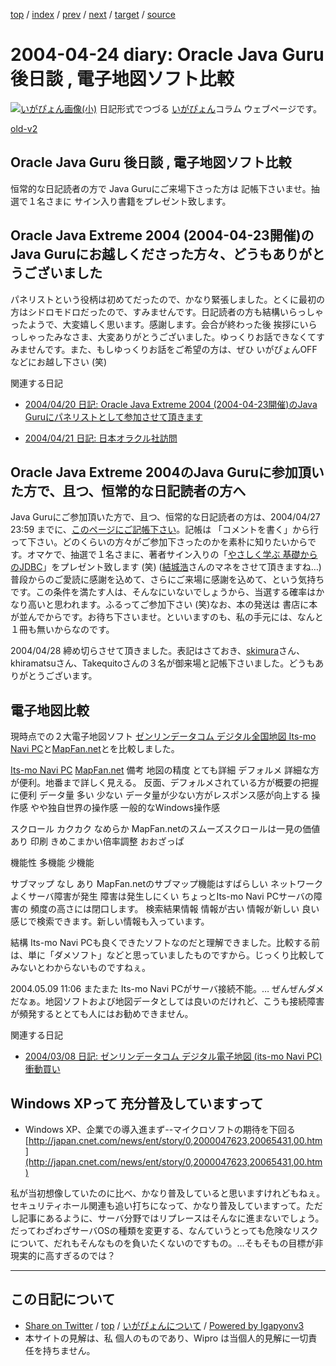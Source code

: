 [top](../index.html) 
 / [index](index.html) 
 / [prev](ig040423.html) 
 / [next](ig040426.html) 
 / [target](http://www.igapyon.jp/igapyon/diary/2004/ig040424.html) 
 / [source](https://github.com/igapyon/diary/blob/master/2004/ig040424.src.md) 

2004-04-24 diary: Oracle Java Guru 後日談 , 電子地図ソフト比較
=====================================================================================================
[![いがぴょん画像(小)](http://www.igapyon.jp/igapyon/diary/images/iga200306s.jpg "いがぴょん")](http://www.igapyon.jp/igapyon/diary/memo/memoigapyon.html) 日記形式でつづる [いがぴょん](http://www.igapyon.jp/igapyon/diary/memo/memoigapyon.html)コラム ウェブページです。

[old-v2](ig040424-orig.html)

## Oracle Java Guru 後日談 , 電子地図ソフト比較

恒常的な日記読者の方で Java Guruにご来場下さった方は 記帳下さいませ。抽選で１名さまに サイン入り書籍をプレゼント致します。


## Oracle Java Extreme 2004 (2004-04-23開催)のJava Guruにお越しくださった方々、どうもありがとうございました

パネリストという役柄は初めてだったので、かなり緊張しました。とくに最初の方はシドロモドロだったので、すみませんです。日記読者の方も結構いらっしゃったようで、大変嬉しく思います。感謝します。会合が終わった後 挨拶にいらっしゃったみなさま、大変ありがとうございました。ゆっくりお話できなくてすみませんです。また、もしゆっくりお話をご希望の方は、ぜひ いがぴょんOFFなどにお越し下さい (笑)

関連する日記

* [2004/04/20 日記: Oracle Java Extreme 2004 (2004-04-23開催)のJava Guruにパネリストとして参加させて頂きます](ig040420.html)
  
* [2004/04/21 日記: 日本オラクル社訪問](ig040421.html)

## Oracle Java Extreme 2004のJava Guruに参加頂いた方で、且つ、恒常的な日記読者の方へ

Java Guruにご参加頂いた方で、且つ、恒常的な日記読者の方は、2004/04/27 23:59 までに、[このページにご記帳下さい](http://d.hatena.ne.jp/igapyon/20040424)。記帳は 「コメントを書く」から行って下さい。どのくらいの方々がご参加下さったのかを素朴に知りたいからです。オマケで、抽選で１名さまに、著者サイン入りの「[やさしく学ぶ 基礎からのJDBC](../../book/jdbc.html)」をプレゼント致します (笑) ([結城浩](http://www.hyuki.com/)さんのマネをさせて頂きますね…)普段からのご愛読に感謝を込めて、さらにご来場に感謝を込めて、という気持ちです。この条件を満たす人は、そんなにいないでしょうから、当選する確率はかなり高いと思われます。ふるってご参加下さい (笑)なお、本の発送は 書店に本が並んでからです。お待ち下さいませ。といいますのも、私の手元には、なんと１冊も無いからなのです。

2004/04/28 締め切らさせて頂きました。表記はさておき、[skimura](http://d.hatena.ne.jp/skimura/)さん、khiramatsuさん、Takequitoさんの３名が御来場と記帳下さいました。どうもありがとうございます。

## 電子地図比較

現時点での２大電子地図ソフト [ゼンリンデータコム デジタル全国地図 Its-mo Navi PC](http://www.zmap.net/)と[MapFan.net](http://www.mapfan.net/)とを比較しました。

[Its-mo Navi PC](http://www.zmap.net/)
[MapFan.net](http://www.mapfan.net/)
備考
地図の精度
とても詳細
デフォルメ
詳細な方が便利。地番まで詳しく見える。
      反面、デフォルメされている方が概要の把握に便利
データ量
多い
少ない
データ量が少ない方がレスポンス感が向上する
操作感
やや独自世界の操作感
一般的なWindows操作感

スクロール
カクカク
なめらか
MapFan.netのスムーズスクロールは一見の価値あり
印刷
きめこまかい倍率調整
おおざっぱ

機能性
多機能
少機能

サブマップ
なし
あり
MapFan.netのサブマップ機能はすばらしい
ネットワーク
よくサーバ障害が発生
障害は発生しにくい
ちょっとIts-mo Navi PCサーバの障害の
      頻度の高さには閉口します。
検索結果情報
情報が古い
情報が新しい
良い感じで検索できます。新しい情報も入っています。









結構 Its-mo Navi PCも良くできたソフトなのだと理解できました。比較する前は、単に「ダメソフト」などと思っていましたものですから。じっくり比較してみないとわからないものですねぇ。

2004.05.09 11:06 またまた Its-mo Navi PCがサーバ接続不能。… ぜんぜんダメだなぁ。地図ソフトおよび地図データとしては良いのだけれど、こうも接続障害が頻発するととても人にはお勧めできません。

関連する日記

* [2004/03/08 日記: ゼンリンデータコム デジタル電子地図 (its-mo Navi PC) 衝動買い](ig040308.html)

## Windows XPって 充分普及していますって

* Windows XP、企業での導入進まず--マイクロソフトの期待を下回る
  [http://japan.cnet.com/news/ent/story/0,2000047623,20065431,00.htm](http://japan.cnet.com/news/ent/story/0,2000047623,20065431,00.htm)

私が当初想像していたのに比べ、かなり普及していると思いますけれどもねぇ。セキュリティホール関連も追い打ちになって、かなり普及していますって。ただし記事にあるように、サーバ分野ではリプレースはそんなに進まないでしょう。だってわざわざサーバOSの種類を変更する、なんていうとっても危険なリスクについて、だれもそんなものを負いたくないのですもの。…そもそもの目標が非現実的に高すぎるのでは？


----------------------------------------------------------------------------------------------------

## この日記について

* [Share on Twitter](https://twitter.com/intent/tweet?hashtags=igapyon%2Cdiary%2C%E3%81%84%E3%81%8C%E3%81%B4%E3%82%87%E3%82%93&text=Oracle+Java+Guru+%E5%BE%8C%E6%97%A5%E8%AB%87+%2C+%E9%9B%BB%E5%AD%90%E5%9C%B0%E5%9B%B3%E3%82%BD%E3%83%95%E3%83%88%E6%AF%94%E8%BC%83&url=http%3A%2F%2Fwww.igapyon.jp%2Figapyon%2Fdiary%2F2004%2Fig040424.html) / [top](../index.html) / [いがぴょんについて](http://www.igapyon.jp/igapyon/diary/memo/memoigapyon.html) / [Powered by Igapyonv3](https://github.com/igapyon/igapyonv3)
* 本サイトの見解は、私 個人のものであり、Wipro は当個人的見解に一切責任を持ちません。 

